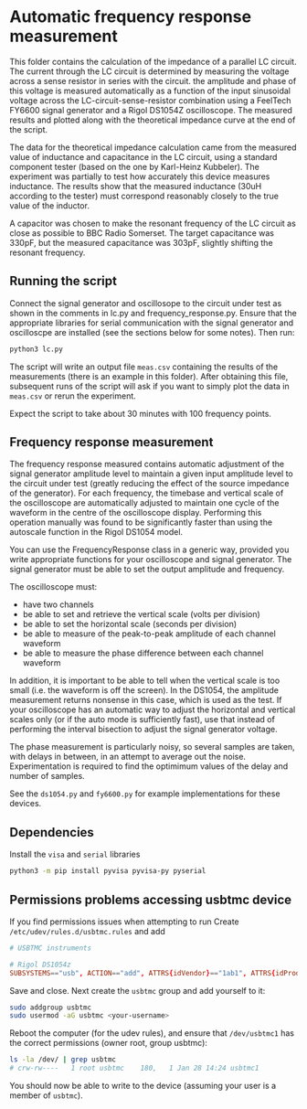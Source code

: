 # Automatic frequency response measurement

This folder contains the calculation of the impedance of a parallel LC circuit. The current through the LC circuit is determined by measuring the voltage across a sense resistor in series with the circuit. the amplitude and phase of this voltage is measured automatically as a function of the input sinusoidal voltage across the LC-circuit-sense-resistor combination using a FeelTech FY6600 signal generator and a Rigol DS1054Z oscilloscope. The measured results and plotted along with the theoretical impedance curve at the end of the script.

The data for the theoretical impedance calculation came from the measured value of inductance and capacitance in the LC circuit, using a standard component tester (based on the one by Karl-Heinz Kubbeler). The experiment was partially to test how accurately this device measures inductance. The results show that the measured inductance (30uH according to the tester) must correspond reasonably closely to the true value of the inductor. 

A capacitor was chosen to make the resonant frequency of the LC circuit as close as possible to BBC Radio Somerset. The target capacitance was 330pF, but the measured capacitance was 303pF, slightly shifting the resonant frequency.

## Running the script

Connect the signal generator and oscillosope to the circuit under test as shown in the comments in lc.py and frequency_response.py. Ensure that the appropriate libraries for serial communication with the signal generator and oscilloscpe are installed (see the sections below for some notes). Then run:

```bash
python3 lc.py
```

The script will write an output file `meas.csv` containing the results of the measurements (there is an example in this folder). After obtaining this file, subsequent runs of the script will ask if you want to simply plot the data in `meas.csv` or rerun the experiment.

Expect the script to take about 30 minutes with 100 frequency points.

## Frequency response measurement

The frequency response measured contains automatic adjustment of the signal generator amplitude level to maintain a given input amplitude level to the circuit under test (greatly reducing the effect of the source impedance of the generator). For each frequency, the timebase and vertical scale of the oscilloscope are automatically adjusted to maintain one cycle of the waveform in the centre of the oscilloscope display. Performing this operation manually was found to be significantly faster than using the autoscale function in the Rigol DS1054 model. 

You can use the FrequencyResponse class in a generic way, provided you write appropriate functions for your oscilloscope and signal generator. The signal generator must be able to set the output amplitude and frequency. 

The oscilloscope must:
* have two channels
* be able to set and retrieve the vertical scale (volts per division)
* be able to set the horizontal scale (seconds per division)
* be able to measure of the peak-to-peak amplitude of each channel waveform
* be able to measure the phase difference between each channel waveform

In addition, it is important to be able to tell when the vertical scale is too small (i.e. the waveform is off the screen). In the DS1054, the amplitude measurement returns nonsense in this case, which is used as the test. If your oscilloscope has an automatic way to adjust the horizontal and vertical scales only (or if the auto mode is sufficiently fast), use that instead of performing the interval bisection to adjust the signal generator voltage.

The phase measurement is particularly noisy, so several samples are taken, with delays in between, in an attempt to average out the noise. Experimentation is required to find the optimimum values of the delay and number of samples.

See the `ds1054.py` and `fy6600.py` for example implementations for these devices.

## Dependencies

Install the `visa` and `serial` libraries

```bash
python3 -m pip install pyvisa pyvisa-py pyserial
```

## Permissions problems accessing usbtmc device

If you find permissions issues when attempting to run Create `/etc/udev/rules.d/usbtmc.rules` and add

```conf
# USBTMC instruments

# Rigol DS1054z
SUBSYSTEMS=="usb", ACTION=="add", ATTRS{idVendor}=="1ab1", ATTRS{idProduct}=="04ce", GROUP="usbtmc", MODE="0660"
```

Save and close. Next create the `usbtmc` group and add yourself to it:

```bash
sudo addgroup usbtmc
sudo usermod -aG usbtmc <your-username>
```

Reboot the computer (for the udev rules), and ensure that `/dev/usbtmc1` has the correct permissions (owner root, group usbtmc):

```bash
ls -la /dev/ | grep usbtmc
# crw-rw----   1 root usbtmc    180,   1 Jan 28 14:24 usbtmc1
```

You should now be able to write to the device (assuming your user is a member of `usbtmc`).

